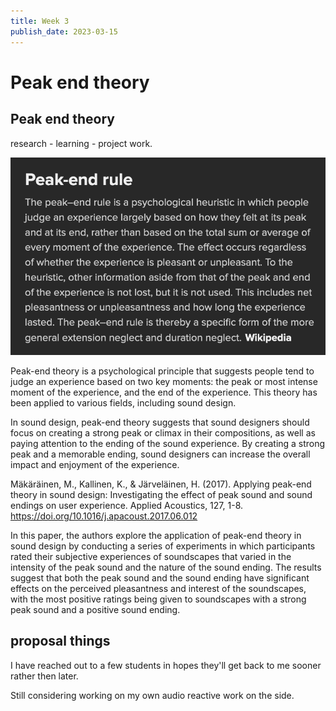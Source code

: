 ```yaml
---
title: Week 3
publish_date: 2023-03-15
---
```



# Peak end theory #


## Peak end theory ##

research - learning - project work.



![Photo N/A](./img/PeakEnd.png)

Peak-end theory is a psychological principle that suggests people tend to judge an experience based on two key moments: the peak or most intense moment of the experience, and the end of the experience. This theory has been applied to various fields, including sound design.

In sound design, peak-end theory suggests that sound designers should focus on creating a strong peak or climax in their compositions, as well as paying attention to the ending of the sound experience. By creating a strong peak and a memorable ending, sound designers can increase the overall impact and enjoyment of the experience.


Mäkäräinen, M., Kallinen, K., & Järveläinen, H. (2017). Applying peak-end theory in sound design: Investigating the effect of peak sound and sound endings on user experience. Applied Acoustics, 127, 1-8. https://doi.org/10.1016/j.apacoust.2017.06.012


In this paper, the authors explore the application of peak-end theory in sound design by conducting a series of experiments in which participants rated their subjective experiences of soundscapes that varied in the intensity of the peak sound and the nature of the sound ending. The results suggest that both the peak sound and the sound ending have significant effects on the perceived pleasantness and interest of the soundscapes, with the most positive ratings being given to soundscapes with a strong peak sound and a positive sound ending.



## proposal things ##

I have reached out to a few students in hopes they'll get back to me sooner rather then later.

Still considering working on my own audio reactive work on the side.